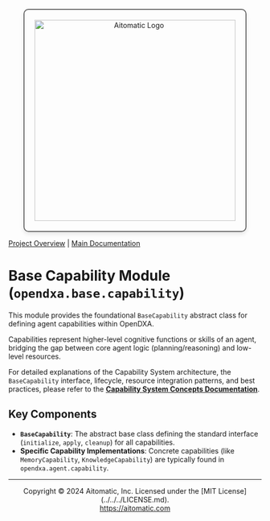 <!-- markdownlint-disable MD041 -->
<!-- markdownlint-disable MD033 -->
<p align="center">
  <img src="https://cdn.prod.website-files.com/62a10970901ba826988ed5aa/62d942adcae82825089dabdb_aitomatic-logo-black.png" alt="Aitomatic Logo" width="400" style="border: 2px solid #666; border-radius: 10px; padding: 20px; box-shadow: 0 4px 8px rgba(0,0,0,0.1);"/>
</p>

[Project Overview](../../../README.md) | [Main Documentation](../../../docs/README.md)

# Base Capability Module (`opendxa.base.capability`)

This module provides the foundational `BaseCapability` abstract class for defining agent capabilities within OpenDXA.

Capabilities represent higher-level cognitive functions or skills of an agent, bridging the gap between core agent logic (planning/reasoning) and low-level resources.

For detailed explanations of the Capability System architecture, the `BaseCapability` interface, lifecycle, resource integration patterns, and best practices, please refer to the **[Capability System Concepts Documentation](../../../docs/details/capability_system.md)**.

## Key Components

- **`BaseCapability`**: The abstract base class defining the standard interface (`initialize`, `apply`, `cleanup`) for all capabilities.
- **Specific Capability Implementations**: Concrete capabilities (like `MemoryCapability`, `KnowledgeCapability`) are typically found in `opendxa.agent.capability`.

---
<p align="center">
Copyright © 2024 Aitomatic, Inc. Licensed under the [MIT License](../../../LICENSE.md).
<br/>
<a href="https://aitomatic.com">https://aitomatic.com</a>
</p>
